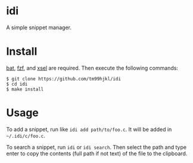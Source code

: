 # idi
A simple snippet manager.


# Install
[bat], [fzf], and [xsel] are required. Then execute the following commands:

```console
$ git clone https://github.com/tm99hjkl/idi
$ cd idi
$ make install
```


# Usage
To add a snippet, run like `idi add path/to/foo.c`.
It will be added in `~/.idi/c/foo.c`.

To search a snippet, run `idi` or `idi search`.
Then select the path and type enter to copy the contents (full path if not text) of the file to the clipboard.


<!-- references -->
[bat]: https://github.com/sharkdp/bat
[fzf]: https://github.com/junegunn/fzf
[xsel]: https://vergenet.net/~conrad/software/xsel/#download

